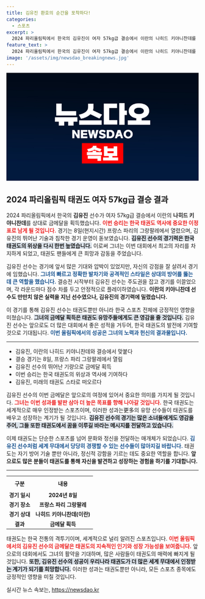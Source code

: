 ```yaml
---
title: 김유진 환호의 순간을 포착하다!
categories:
  - 스포츠
excerpt: >
  2024 파리올림픽에서 한국의 김유진이 여자 57kg급 결승에서 이란의 나히드 키야니찬데를 제치고 금메달을 차지했습니다! 태권도의 새로운 전설이 탄생하는 순간을 놓치지 마세요!
feature_text: >
  2024 파리올림픽에서 한국의 김유진이 여자 57kg급 결승에서 이란의 나히드 키야니찬데를 제치고 금메달을 차지했습니다! 태권도의 새로운 전설이 탄생하는 순간을 놓치지 마세요!
image: '/assets/img/newsdao_breakingnews.jpg'
---
```


<p><img src="/assets/img/newsdao_breakingnews.jpg" alt="bookingtag 속보" /></p>

<h2 data-ke-size="size26">2024 파리올림픽 태권도 여자 57kg급 결승 결과</h2>

<p data-ke-size="size16">
2024 파리올림픽에서 한국의 <b>김유진</b> 선수가 여자 57kg급 결승에서 이란의 <b>나히드 키야니찬데</b>를 상대로 금메달을 획득했습니다. <b><span style="color: #ee2323;">이번 승리는 한국 태권도 역사에 중요한 이정표로 남게 될 것입니다.</span></b> 경기는 8일(현지시간) 프랑스 파리의 그랑팔레에서 열렸으며, 김유진의 뛰어난 기술과 침착한 경기 운영이 돋보였습니다. <b><span style="background-color: #21538527;">김유진 선수의 경기력은 한국 태권도의 위상을 다시 한번 높였습니다.</span></b> 이로써 그녀는 이번 대회에서 최고의 자리를 차지하게 되었고, 태권도 팬들에게 큰 희망과 감동을 주었습니다.
</p>

<p data-ke-size="size16">
김유진 선수는 경기에 앞서 많은 기대와 압박이 있었지만, 자신의 강점을 잘 살려서 경기에 임했습니다. <b><span style="color: #1a5490;">그녀의 빠르고 정확한 발차기와 공격적인 스타일은 상대의 방어를 뚫는 데 큰 역할을 했습니다.</span></b> 결승전 시작부터 김유진 선수는 주도권을 잡고 경기를 이끌었으며, 각 라운드마다 점수 차를 두고 안정적으로 플레이하였습니다. <b>이란의 키야니찬데 선수도 만만치 않은 실력을 지닌 선수였으나, 김유진의 경기력에 밀렸습니다.</b> 
</p>

<p data-ke-size="size16">
이 경기를 통해 김유진 선수는 태권도뿐만 아니라 한국 스포츠 전체에 긍정적인 영향을 미쳤습니다. <b><span style="background-color: #21538527;">그녀의 금메달 획득은 태권도 유망주들에게도 큰 영감을 줄 것입니다.</span></b> 김유진 선수는 앞으로도 더 많은 대회에서 좋은 성적을 거두어, 한국 태권도의 발전에 기여할 것으로 기대됩니다. <b><span style="color: #1a5490;">이번 올림픽에서의 성공은 그녀의 노력과 헌신의 결과물입니다.</span></b>
</p>

<hr>

<ul>
  <li>김유진, 이란의 나히드 키야니찬데와 결승에서 맞붙다</li>
  <li>결승 경기는 8일, 프랑스 파리 그랑팔레에서 열림</li>
  <li>김유진 선수의 뛰어난 기량으로 금메달 획득</li>
  <li>이번 승리는 한국 태권도의 위상과 역사에 기여하다</li>
  <li>김유진, 미래의 태권도 스타로 떠오르다</li>
</ul>

<p data-ke-size="size16">
김유진 선수의 이번 금메달은 앞으로의 여정에 있어서 중요한 의미를 가지게 될 것입니다. <b><span style="color: #ee2323;">그녀는 이번 성과를 발판 삼아 더 높은 목표를 향해 나아갈 것입니다.</span></b> 한국 태권도는 세계적으로 매우 인정받는 스포츠이며, 이러한 성과는更多의 유망 선수들이 태권도를 배우고 성장하는 계기가 될 것입니다. <b><span style="background-color: #21538527;">김유진 선수의 경기는 많은 소녀들에게도 영감을 주어, 그들 또한 태권도에서 꿈을 이루길 바라는 메시지를 전달하고 있습니다.</span></b>
</p>

<p data-ke-size="size16">
이제 태권도는 단순한 스포츠를 넘어 문화와 정신을 전달하는 매개체가 되었습니다. <b><span style="color: #1a5490;">김유진 선수처럼 세계 무대에서 당당히 경쟁할 수 있는 선수들이 많아지길 바랍니다.</span></b> 태권도는 자기 방어 기술 뿐만 아니라, 정신적 강함을 기르는 데도 중요한 역할을 합니다. <b>앞으로도 많은 분들이 태권도를 통해 자신을 발견하고 성장하는 경험을 하기를 기대합니다.</b>
</p>

<hr>

<table>
  <tr>
    <th style="text-align: center; height: 30px;">구분</th>
    <th style="text-align: center; height: 30px;">내용</th>
  </tr>
  <tr>
    <td style="text-align: center; height: 17px;"><b>경기 일시</b></td>
    <td style="text-align: center; height: 17px;"><b>2024년 8일</b></td>
  </tr>
  <tr>
    <td style="text-align: center; height: 17px;"><b>경기 장소</b></td>
    <td style="text-align: center; height: 17px;"><b>프랑스 파리 그랑팔레</b></td>
  </tr>
  <tr>
    <td style="text-align: center; height: 17px;"><b>경기 상대</b></td>
    <td style="text-align: center; height: 17px;"><b>나히드 키야니찬데(이란)</b></td>
  </tr>
  <tr>
    <td style="text-align: center; height: 17px;"><b>결과</b></td>
    <td style="text-align: center; height: 17px;"><b>금메달 획득</b></td>
  </tr>
</table>

<p data-ke-size="size16">
태권도는 한국 전통의 격투기이며, 세계적으로 널리 알려진 스포츠입니다. <b><span style="color: #ee2323;">이번 올림픽에서의 김유진 선수의 금메달은 태권도의 지속적인 인기와 성장 가능성을 보여줍니다.</span></b> 앞으로의 대회에서도 그녀의 활약을 기대하며, 많은 사람들이 태권도의 매력에 빠지게 될 것입니다. <b><span style="background-color: #21538527;">또한, 김유진 선수의 성공이 우리나라 태권도가 더 많은 세계 무대에서 인정받는 계기가 되기를 희망합니다.</span></b> 이러한 성과는 태권도뿐만 아니라, 모든 스포츠 종목에도 긍정적인 영향을 미칠 것입니다. 
</p>
실시간 뉴스 속보는, <a href="https://newsdao.kr" rel="dofollow">https://newsdao.kr</a>


